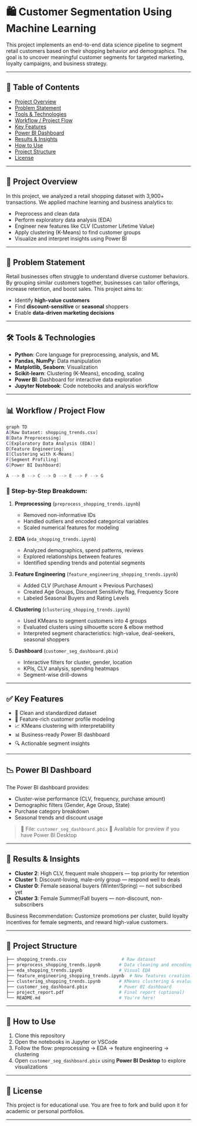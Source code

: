 
# 🛍️ Customer Segmentation Using Machine Learning

This project implements an end-to-end data science pipeline to segment retail customers based on their shopping behavior and demographics. The goal is to uncover meaningful customer segments for targeted marketing, loyalty campaigns, and business strategy.

---

## 📌 Table of Contents

* [Project Overview](#project-overview)
* [Problem Statement](#problem-statement)
* [Tools & Technologies](#tools--technologies)
* [Workflow / Project Flow](#workflow--project-flow)
* [Key Features](#key-features)
* [Power BI Dashboard](#power-bi-dashboard)
* [Results & Insights](#results--insights)
* [How to Use](#how-to-use)
* [Project Structure](#project-structure)
* [License](#license)

---

## 🚀 Project Overview

In this project, we analyzed a retail shopping dataset with 3,900+ transactions. We applied machine learning and business analytics to:

* Preprocess and clean data
* Perform exploratory data analysis (EDA)
* Engineer new features like CLV (Customer Lifetime Value)
* Apply clustering (K-Means) to find customer groups
* Visualize and interpret insights using Power BI

---

## 🎯 Problem Statement

Retail businesses often struggle to understand diverse customer behaviors. By grouping similar customers together, businesses can tailor offerings, increase retention, and boost sales. This project aims to:

* Identify **high-value customers**
* Find **discount-sensitive** or **seasonal** shoppers
* Enable **data-driven marketing decisions**

---

## 🛠️ Tools & Technologies

* **Python**: Core language for preprocessing, analysis, and ML
* **Pandas, NumPy**: Data manipulation
* **Matplotlib, Seaborn**: Visualization
* **Scikit-learn**: Clustering (K-Means), encoding, scaling
* **Power BI**: Dashboard for interactive data exploration
* **Jupyter Notebook**: Code notebooks and analysis workflow

---

## 📊 Workflow / Project Flow

```bash
graph TD
A[Raw Dataset: shopping_trends.csv]
B[Data Preprocessing]
C[Exploratory Data Analysis (EDA)]
D[Feature Engineering]
E[Clustering with K-Means]
F[Segment Profiling]
G[Power BI Dashboard]

A --> B --> C --> D --> E --> F --> G
```

### 🔁 Step-by-Step Breakdown:

1. **Preprocessing** (`preprocess_shopping_trends.ipynb`)

   * Removed non-informative IDs
   * Handled outliers and encoded categorical variables
   * Scaled numerical features for modeling

2. **EDA** (`eda_shopping_trends.ipynb`)

   * Analyzed demographics, spend patterns, reviews
   * Explored relationships between features
   * Identified spending trends and potential segments

3. **Feature Engineering** (`feature_engineering_shopping_trends.ipynb`)

   * Added CLV (Purchase Amount × Previous Purchases)
   * Created Age Groups, Discount Sensitivity flag, Frequency Score
   * Labeled Seasonal Buyers and Rating Levels

4. **Clustering** (`clustering_shopping_trends.ipynb`)

   * Used KMeans to segment customers into 4 groups
   * Evaluated clusters using silhouette score & elbow method
   * Interpreted segment characteristics: high-value, deal-seekers, seasonal shoppers

5. **Dashboard** (`customer_seg_dashboard.pbix`)

   * Interactive filters for cluster, gender, location
   * KPIs, CLV analysis, spending heatmaps
   * Segment-wise drill-downs

---

## ✅ Key Features

* 🧼 Clean and standardized dataset
* 🧠 Feature-rich customer profile modeling
* 📈 KMeans clustering with interpretability
* 📊 Business-ready Power BI dashboard
* 🔍 Actionable segment insights

---

## 📉 Power BI Dashboard

The Power BI dashboard provides:

* Cluster-wise performance (CLV, frequency, purchase amount)
* Demographic filters (Gender, Age Group, State)
* Purchase category breakdown
* Seasonal trends and discount usage

> 📁 File: `customer_seg_dashboard.pbix`
> 🔑 Available for preview if you have Power BI Desktop

---

## 🧠 Results & Insights

* **Cluster 2**: High CLV, frequent male shoppers — top priority for retention
* **Cluster 1**: Discount-loving, male-only group — respond well to deals
* **Cluster 0**: Female seasonal buyers (Winter/Spring) — not subscribed yet
* **Cluster 3**: Female Summer/Fall buyers — non-discount, non-subscribers

Business Recommendation: Customize promotions per cluster, build loyalty incentives for female segments, and reward high-value customers.

---

## 📂 Project Structure

```bash
├── shopping_trends.csv                     # Raw dataset
├── preprocess_shopping_trends.ipynb       # Data cleaning and encoding
├── eda_shopping_trends.ipynb              # Visual EDA
├── feature_engineering_shopping_trends.ipynb  # New features creation
├── clustering_shopping_trends.ipynb       # KMeans clustering & evaluation
├── customer_seg_dashboard.pbix            # Power BI dashboard
├── project_report.pdf                     # Final report (optional)
└── README.md                              # You're here!
```

---

## 🧪 How to Use

1. Clone this repository
2. Open the notebooks in Jupyter or VSCode
3. Follow the flow: preprocessing → EDA → feature engineering → clustering
4. Open `customer_seg_dashboard.pbix` using **Power BI Desktop** to explore visualizations

---

## 📜 License

This project is for educational use. You are free to fork and build upon it for academic or personal portfolios.

---
